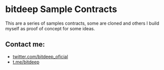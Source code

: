 # bitdeep Sample Contracts

This are a series of samples contracts, some are cloned and others I build myself as proof of concept for some ideas.

## Contact me:

- [twitter.com/bitdeep_oficial](twitter.com/bitdeep_oficial)
- [t.me/bitdeep](t.me/bitdeep)
